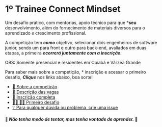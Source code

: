 # 1º Trainee Connect Mindset

Um desafio prático, com mentorias, apoio técnico para que ***seu** desenvolvimento, além do fornecimento de materiais diversos para o aprendizado e crescimento profissional.  

A competição tem ***como*** objetivo, selecionar dois engenheiros de software junior, sendo um para front e outro para back-end, avaliados em duas etapas, a primeira ***ocorrerá juntamente com a inscrição.***

OBS: Somente presencial e residentes em Cuiabá e Várzea Grande

Para saber mais sobre a competição, * inscrição e acessar o primeiro desafio, ***Clique*** nos links abaixo, boa sorte!

- [📃 Sobre a competição](https://github.com/connectmindset/trainee-v0.1/wiki/%F0%9F%93%83-Sobre-a-competi%C3%A7%C3%A3o)
- [📑 Descrição das vagas](https://github.com/connectmindset/trainee-v0.1/wiki/%F0%9F%93%91-Descri%C3%A7%C3%A3o-das-vagas)
- [📝 Inscrição completa](https://www.sympla.com.br/1-trainee-connect-mindset__780777)
- [👩‍💻 👨‍💻 Primeiro desafio](https://github.com/connectmindset/trainee-v0.1/wiki/%F0%9F%91%A9%E2%80%8D%F0%9F%92%BB-%F0%9F%91%A8%E2%80%8D%F0%9F%92%BB-Primeiro-desafio)
- [❔ Para qualquer dúvida ou problema, crie uma issue](https://github.com/connectmindset/trainee-v0.1/issues/new)


#### 🚧 ***Não tenha medo de tentar, mas tenha vontade de aprender.*** 🚧
